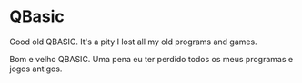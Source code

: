 # QBasic

Good old QBASIC. It's a pity I lost all my old programs and games.

Bom e velho QBASIC. Uma pena eu ter perdido todos os meus programas e jogos antigos.
